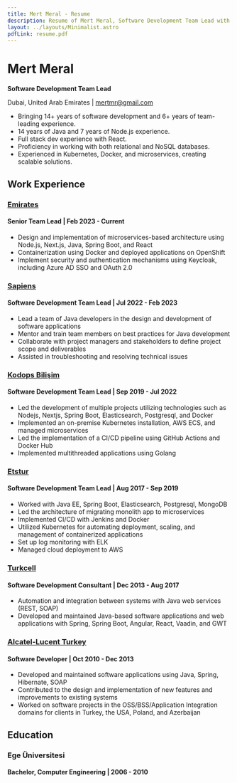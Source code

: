 ```yaml
---
title: Mert Meral - Resume
description: Resume of Mert Meral, Software Development Team Lead with extensive experience in Java, Node.js, and microservices.
layout: ../layouts/Minimalist.astro
pdfLink: resume.pdf
---
```


# Mert Meral

**Software Development Team Lead**

Dubai, United Arab Emirates | mertmr@gmail.com

- Bringing 14+ years of software development and 6+ years of team-leading experience.
- 14 years of Java and 7 years of Node.js experience.
- Full stack dev experience with React.
- Proficiency in working with both relational and NoSQL databases.
- Experienced in Kubernetes, Docker, and microservices, creating scalable solutions.

## Work Experience

### [Emirates](https://www.emirates.com/)

#### Senior Team Lead | Feb 2023 - Current

- Design and implementation of microservices-based architecture using Node.js, Next.js, Java, Spring Boot, and React
- Containerization using Docker and deployed applications on OpenShift
- Implement security and authentication mechanisms using Keycloak, including Azure AD SSO and OAuth 2.0

### [Sapiens](https://www.sapiens.com/)

#### Software Development Team Lead | Jul 2022 - Feb 2023

- Lead a team of Java developers in the design and development of software applications
- Mentor and train team members on best practices for Java development
- Collaborate with project managers and stakeholders to define project scope and deliverables
- Assisted in troubleshooting and resolving technical issues

### [Kodops Bilişim](https://www.kodops.com/)

#### Software Development Team Lead | Sep 2019 - Jul 2022

- Led the development of multiple projects utilizing technologies such as Nodejs, Nextjs, Spring Boot, Elasticsearch, Postgresql, and Docker
- Implemented an on-premise Kubernetes installation, AWS ECS, and managed microservices
- Led the implementation of a CI/CD pipeline using GitHub Actions and Docker Hub
- Implemented multithreaded applications using Golang

### [Etstur](https://www.etstur.com/)

#### Software Development Team Lead | Aug 2017 - Sep 2019

- Worked with Java EE, Spring Boot, Elasticsearch, Postgresql, MongoDB
- Led the architecture of migrating monolith app to microservices
- Implemented CI/CD with Jenkins and Docker
- Utilized Kubernetes for automating deployment, scaling, and management of containerized applications
- Set up log monitoring with ELK
- Managed cloud deployment to AWS

### [Turkcell](https://www.turkcell.com.tr/)

#### Software Development Consultant | Dec 2013 - Aug 2017

- Automation and integration between systems with Java web services (REST, SOAP)
- Developed and maintained Java-based software applications and web applications with Spring, Spring Boot, Angular, React, Vaadin, and GWT

### [Alcatel-Lucent Turkey](https://www.al-enterprise.com/)

#### Software Developer | Oct 2010 - Dec 2013

- Developed and maintained software applications using Java, Spring, Hibernate, SOAP
- Contributed to the design and implementation of new features and improvements to existing systems
- Worked on software projects in the OSS/BSS/Application Integration domains for clients in Turkey, the USA, Poland, and Azerbaijan


## Education

### Ege Üniversitesi

#### Bachelor, Computer Engineering | 2006 - 2010